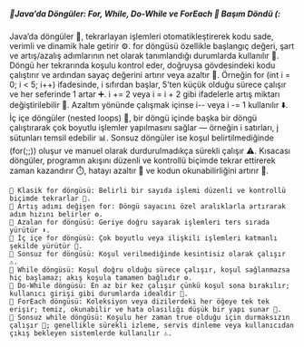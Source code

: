 ##### 🔹Java’da Döngüler: For, While, Do-While ve ForEach 🚀 Başım Döndü (:

Java’da döngüler 🔁, tekrarlayan işlemleri otomatikleştirerek kodu sade, verimli ve dinamik hale getirir ⚙️. for döngüsü özellikle başlangıç değeri, şart ve artış/azalış adımlarının net olarak tanımlandığı durumlarda kullanılır 🎯. Döngü her tekrarında koşulu kontrol eder, doğruysa gövdesindeki kodu çalıştırır ve ardından sayaç değerini artırır veya azaltır 🔄. Örneğin for (int i = 0; i < 5; i++) ifadesinde, i sıfırdan başlar, 5’ten küçük olduğu sürece çalışır ve her seferinde 1 artar ➕. i += 2 veya i = i + 2 gibi ifadelerle artış miktarı değiştirilebilir 🔢. Azaltım yönünde çalışmak içinse i-- veya i -= 1 kullanılır ⬇️. İç içe döngüler (nested loops) 🧩, bir döngü içinde başka bir döngü çalıştırarak çok boyutlu işlemler yapılmasını sağlar — örneğin i satırları, j sütunları temsil edebilir 📊. Sonsuz döngüler ise koşul belirtilmediğinde (for(;;)) oluşur ve manuel olarak durdurulmadıkça sürekli çalışır ⚠️. Kısacası döngüler, programın akışını düzenli ve kontrollü biçimde tekrar ettirerek zaman kazandırır ⏱️, hatayı azaltır 🧠 ve kodun okunabilirliğini artırır 💪.

```
🔹 Klasik for döngüsü: Belirli bir sayıda işlemi düzenli ve kontrollü biçimde tekrarlar 🔁.
🔹 Artış adımı değişen for: Döngü sayacını özel aralıklarla artırarak adım hızını belirler ⚙️.
🔹 Azalan for döngüsü: Geriye doğru sayarak işlemleri ters sırada yürütür ⬇️.
🔹 İç içe for döngüsü: Çok boyutlu veya ilişkili işlemleri katmanlı şekilde yürütür 🧩.
🔹 Sonsuz for döngüsü: Koşul verilmediğinde kesintisiz olarak çalışır ⚠️.
🔹 While döngüsü: Koşul doğru olduğu sürece çalışır, koşul sağlanmazsa hiç başlamaz; akış koşula tamamen bağlıdır ⚙️.
🔹 Do-While döngüsü: En az bir kez çalışır çünkü koşul sona bırakılır; kullanıcı girişi gibi durumlarda idealdir 🔂.
🔹 ForEach döngüsü: Koleksiyon veya dizilerdeki her öğeye tek tek erişir; temiz, okunabilir ve hata olasılığı düşük bir yapı sunar 🧩.
🔹 Sonsuz while döngüsü: Koşulu her zaman true olduğu için durmaksızın çalışır 🔄; genellikle sürekli izleme, servis dinleme veya kullanıcıdan çıkış bekleyen sistemlerde kullanılır ⚠️.
```